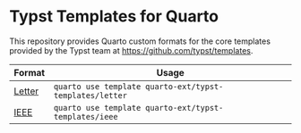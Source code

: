 # Typst Templates for Quarto

This repository provides Quarto custom formats for the core templates provided by the Typst team at <https://github.com/typst/templates>.

| Format                                                       | Usage                                                   |
|------------------------|-----------------------------------------------|
| [Letter](https://github.com/quarto-ext/typst-templates/letter) | `quarto use template quarto-ext/typst-templates/letter` |
| [IEEE](https://github.com/quarto-ext/typst-templates/ieee)     | `quarto use template quarto-ext/typst-templates/ieee`   |


